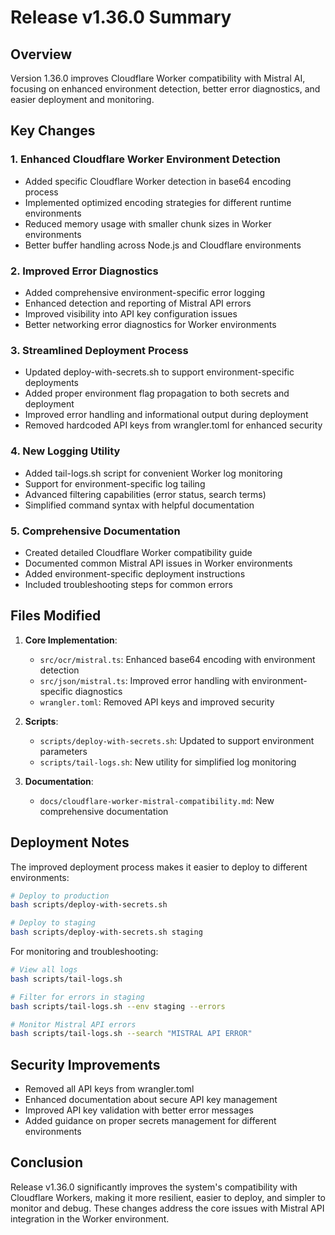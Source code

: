 # Release v1.36.0 Summary

## Overview
Version 1.36.0 improves Cloudflare Worker compatibility with Mistral AI, focusing on enhanced environment detection, better error diagnostics, and easier deployment and monitoring.

## Key Changes

### 1. Enhanced Cloudflare Worker Environment Detection
- Added specific Cloudflare Worker detection in base64 encoding process
- Implemented optimized encoding strategies for different runtime environments
- Reduced memory usage with smaller chunk sizes in Worker environments
- Better buffer handling across Node.js and Cloudflare environments

### 2. Improved Error Diagnostics
- Added comprehensive environment-specific error logging
- Enhanced detection and reporting of Mistral API errors
- Improved visibility into API key configuration issues
- Better networking error diagnostics for Worker environments

### 3. Streamlined Deployment Process
- Updated deploy-with-secrets.sh to support environment-specific deployments
- Added proper environment flag propagation to both secrets and deployment
- Improved error handling and informational output during deployment
- Removed hardcoded API keys from wrangler.toml for enhanced security

### 4. New Logging Utility
- Added tail-logs.sh script for convenient Worker log monitoring
- Support for environment-specific log tailing
- Advanced filtering capabilities (error status, search terms)
- Simplified command syntax with helpful documentation

### 5. Comprehensive Documentation
- Created detailed Cloudflare Worker compatibility guide
- Documented common Mistral API issues in Worker environments
- Added environment-specific deployment instructions
- Included troubleshooting steps for common errors

## Files Modified

1. **Core Implementation**:
   - `src/ocr/mistral.ts`: Enhanced base64 encoding with environment detection
   - `src/json/mistral.ts`: Improved error handling with environment-specific diagnostics
   - `wrangler.toml`: Removed API keys and improved security

2. **Scripts**:
   - `scripts/deploy-with-secrets.sh`: Updated to support environment parameters
   - `scripts/tail-logs.sh`: New utility for simplified log monitoring

3. **Documentation**:
   - `docs/cloudflare-worker-mistral-compatibility.md`: New comprehensive documentation

## Deployment Notes

The improved deployment process makes it easier to deploy to different environments:

```bash
# Deploy to production
bash scripts/deploy-with-secrets.sh

# Deploy to staging
bash scripts/deploy-with-secrets.sh staging
```

For monitoring and troubleshooting:

```bash
# View all logs
bash scripts/tail-logs.sh

# Filter for errors in staging
bash scripts/tail-logs.sh --env staging --errors

# Monitor Mistral API errors
bash scripts/tail-logs.sh --search "MISTRAL API ERROR"
```

## Security Improvements

- Removed all API keys from wrangler.toml
- Enhanced documentation about secure API key management
- Improved API key validation with better error messages
- Added guidance on proper secrets management for different environments

## Conclusion

Release v1.36.0 significantly improves the system's compatibility with Cloudflare Workers, making it more resilient, easier to deploy, and simpler to monitor and debug. These changes address the core issues with Mistral API integration in the Worker environment.